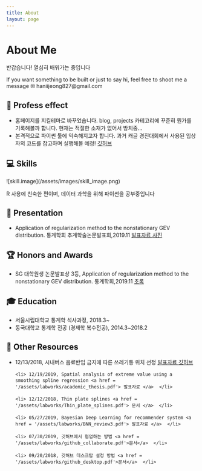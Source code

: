 ```yaml
---
title: About
layout: page
---
```

<!-- ![Profile Image]({{ site.url }}/{{ site.picture }}) -->
# About Me

<p>반갑습니다! 열심히 배워가는 중입니다 </p>
<p>If you want something to be built or just to say hi, feel free to shoot me a message  ✉ haniijeong827@gmail.com</p>

<h2> 📣 Profess effect </h2>
<ul class="skill-list">
	<li> 홈페이지를 지킬테마로 바꾸었습니다. blog, projects 카테고리에 꾸준히 뭔가를 기록해볼까 합니다. 현재는 적절한 소재가 없어서 방치중...
	</li>
	<li> 본격적으로 파이썬 툴에 익숙해지고자 합니다. 과거 캐글 경진대회에서 사용된 입상자의 코드를 참고하며 실행해볼 예정!  
	 <a href ='https://github.com/12jeong/Kaggle-beginner'> 깃허브 </a>
	</li>
</ul>

<h2> 💻 Skills</h2>
![skill.image](/assets/images/skill_image.png)
<p> R 사용에 친숙한 편이며, 데이터 과학을 위해 파이썬을 공부중입니다 </p>

<h2> 🎤‍ Presentation</h2>
<ul class="skill-list">
	<li> Application of regularization method to the nonstationary GEV distribution. 통계학회 추계학술논문발표회,2019.11
	<a href = '/assets/labworks/regularization_GEV.pdf'> 발표자료 </a>  
	<a href = '/assets/images/stu_2019.jpg'> 사진 </a> 
	</li>
</ul>

<h2> 🏆 Honors and Awards</h2>
<ul class="skill-list">
	<li> SG 대학원생 논문발표상 3등, Application of regularization method to the nonstationary GEV distribution. 통계학회,2019.11 <a href = '/assets/labworks/abstract_regularization_GEV.pdf'> 초록 </a></li>
</ul>

<h2> 🎓 Education</h2>
<ul class="skill-list">
	<li> 서울시립대학교 통계학 석사과정, 2018.3~ </li>
	<li> 동국대학교 통계학 전공 (경제학 복수전공), 2014.3~2018.2 </li>
</ul>

<h2> 📁 Other Resources </h2>
<ul class="skill-list">
  <li> 12/13/2018, 시내버스 음료반입 금지에 따른 쓰레기통 위치 선정 <a href = '/assets/labworks/NDoB_최종.pdf'> 발표자료 </a>   <a href = 'https://github.com/12jeong/No-drinks-on-the-bus/blob/master/README.md'> 깃허브 </a> </li>

	<li> 12/19/2019, Spatial analysis of extreme value using a smoothing spline regression <a href = '/assets/labworks/academic_thesis.pdf'> 발표자료 </a>  </li>

	<li> 12/12/2018, Thin plate splines <a href = '/assets/labworks/Thin_plate_splines.pdf'> 문서 </a>  </li>

	<li> 05/27/2019, Bayesian Deep Learning for recommender system <a href = '/assets/labworks/BNN_review3.pdf'> 발표자료 </a>  </li>

	<li> 07/30/2019, 깃허브에서 협업하는 방법 <a href = '/assets/labworks/github_collaborate.pdf'>문서</a>  </li>

	<li> 09/20/2018, 깃허브 데스크탑 설정 방법 <a href = '/assets/labworks/github_desktop.pdf'>문서</a>  </li>
</ul>

<!-- <h2>Projects</h2>
<ul>
	<li><a href="https://github.com/">Lorem Lorem</a></li>
	<li><a href="https://github.com/">Ipsum Dolor</a></li>
	<li><a href="https://github.com/">Dolor Lorem</a></li>
</ul> -->
